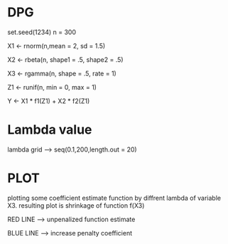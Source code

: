 # DPG

  set.seed(1234)
  n = 300
  
  X1 <- rnorm(n,mean = 2, sd = 1.5)
  
  X2 <- rbeta(n, shape1 = .5, shape2 = .5)
  
  X3 <- rgamma(n, shape = .5, rate = 1)
  
  Z1 <- runif(n, min = 0, max = 1)
  
  Y <- X1 * f1(Z1) + X2 * f2(Z1)

# Lambda value 

lambda grid --> seq(0.1,200,length.out = 20)

# PLOT

plotting some coefficient estimate function by diffrent lambda of variable X3. resulting plot is shrinkage of function f(X3)

RED LINE --> unpenalized function estimate

BLUE LINE --> increase penalty coefficient
